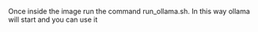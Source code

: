 Once inside the image run the command run_ollama.sh. In this way ollama will start and you can use it